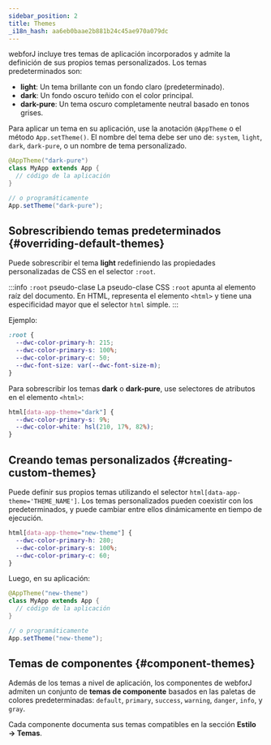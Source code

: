 ```yaml
---
sidebar_position: 2
title: Themes
_i18n_hash: aa6eb0baae2b881b24c45ae970a079dc
---
```

webforJ incluye tres temas de aplicación incorporados y admite la definición de sus propios temas personalizados. Los temas predeterminados son:

- **light**: Un tema brillante con un fondo claro (predeterminado).
- **dark**: Un fondo oscuro teñido con el color principal.
- **dark-pure**: Un tema oscuro completamente neutral basado en tonos grises.

Para aplicar un tema en su aplicación, use la anotación `@AppTheme` o el método `App.setTheme()`. El nombre del tema debe ser uno de: `system`, `light`, `dark`, `dark-pure`, o un nombre de tema personalizado.

```java
@AppTheme("dark-pure")
class MyApp extends App {
  // código de la aplicación
}

// o programáticamente
App.setTheme("dark-pure");
```

## Sobrescribiendo temas predeterminados {#overriding-default-themes}

Puede sobrescribir el tema **light** redefiniendo las propiedades personalizadas de CSS en el selector `:root`.

:::info `:root` pseudo-clase
La pseudo-clase CSS `:root` apunta al elemento raíz del documento. En HTML, representa el elemento `<html>` y tiene una especificidad mayor que el selector `html` simple.
:::

Ejemplo:

```css
:root {
  --dwc-color-primary-h: 215;
  --dwc-color-primary-s: 100%;
  --dwc-color-primary-c: 50;
  --dwc-font-size: var(--dwc-font-size-m);
}
```

Para sobrescribir los temas **dark** o **dark-pure**, use selectores de atributos en el elemento `<html>`:

```css
html[data-app-theme="dark"] {
  --dwc-color-primary-s: 9%;
  --dwc-color-white: hsl(210, 17%, 82%);
}
```

## Creando temas personalizados {#creating-custom-themes}

Puede definir sus propios temas utilizando el selector `html[data-app-theme='THEME_NAME']`. Los temas personalizados pueden coexistir con los predeterminados, y puede cambiar entre ellos dinámicamente en tiempo de ejecución.

```css
html[data-app-theme="new-theme"] {
  --dwc-color-primary-h: 280;
  --dwc-color-primary-s: 100%;
  --dwc-color-primary-c: 60;
}
```

Luego, en su aplicación:

```java
@AppTheme("new-theme")
class MyApp extends App {
  // código de la aplicación
}

// o programáticamente
App.setTheme("new-theme");
```

## Temas de componentes {#component-themes}

Además de los temas a nivel de aplicación, los componentes de webforJ admiten un conjunto de **temas de componente** basados en las paletas de colores predeterminadas: `default`, `primary`, `success`, `warning`, `danger`, `info`, y `gray`.

Cada componente documenta sus temas compatibles en la sección **Estilo → Temas**.

